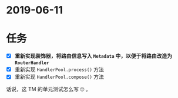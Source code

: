 # 2019-06-11

# 任务

- [x] **重新实现装饰器，将路由信息写入 `Metadata` 中，以便于将路由改造为 `RouterHandler`**
- [x] 重新实现 `HandlerPool.process()` 方法
- [x] 重新实现 `HandlerPool.compose()` 方法

话说，这 TM 的单元测试怎么写 :roll_eyes: 。
